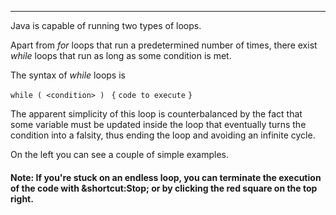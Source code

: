 
***

Java is capable of running two types of loops.

Apart from *for* loops that run a predetermined number of times, there exist *while* loops
that run as long as some condition is met.

The syntax of *while* loops is

`while ( <condition> ) `
`{`
  `code to execute`
`}`

The apparent simplicity of this loop is counterbalanced by the fact that some variable must be updated
inside the loop that eventually turns the condition into a falsity, thus ending the loop and avoiding an infinite cycle.

On the left you can see a couple of simple examples.

#### Note: If you're stuck on an endless loop, you can terminate the execution of the code with &shortcut:Stop; or by clicking the red square on the top right.